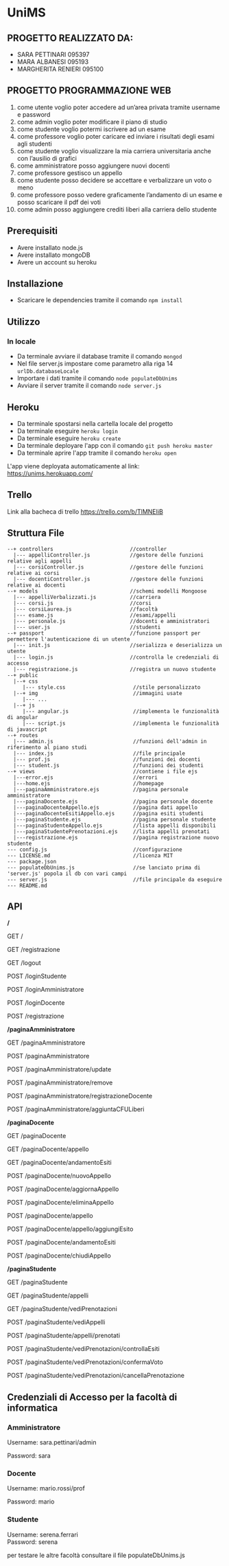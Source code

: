 # UniMS

## PROGETTO REALIZZATO DA:
* SARA PETTINARI        095397
* MARA ALBANESI         095193
* MARGHERITA RENIERI    095100

## PROGETTO PROGRAMMAZIONE WEB
1.  come utente voglio poter accedere ad un’area privata tramite username e password
2.  come admin voglio poter modificare il piano di studio
3.  come studente voglio potermi iscrivere ad un esame
4.  come professore voglio poter caricare ed inviare i risultati degli esami agli studenti
5.  come studente voglio visualizzare la mia carriera universitaria anche con l’ausilio di grafici
6.  come amministratore posso aggiungere nuovi docenti
7.  come professore gestisco un appello
8.  come studente posso decidere se accettare e verbalizzare un voto o meno
9.  come professore posso vedere graficamente l’andamento di un esame e posso scaricare il pdf dei voti
10. come admin posso aggiungere crediti liberi alla carriera dello studente
 
## Prerequisiti
* Avere installato node.js
* Avere installato mongoDB
* Avere un account su heroku

## Installazione
* Scaricare le dependencies tramite il comando `npm install`

## Utilizzo
### In locale
* Da terminale avviare il database tramite il comando `mongod`
* Nel file server.js impostare come parametro alla riga 14  ```urlDb.databaseLocale```
* Importare i dati tramite il comando `node populateDbUnims`
* Avviare il server tramite il comando `node server.js`

## Heroku 
* Da terminale spostarsi nella cartella locale del progetto
* Da terminale eseguire ```heroku login```
* Da terminale eseguire ```heroku create```
* Da terminale deployare l'app con il comando ```git push heroku master```
* Da terminale aprire l'app tramite il comando ```heroku open```

L'app viene deployata automaticamente al link:  https://unims.herokuapp.com/

## Trello
Link alla bacheca di trello https://trello.com/b/TlMNEIiB

## Struttura File
```
--+ controllers                         //controller
  |--- appelliController.js             //gestore delle funzioni relative agli appelli
  |--- corsiController.js               //gestore delle funzioni relative ai corsi
  |--- docentiController.js             //gestore delle funzioni relative ai docenti
--+ models                              //schemi modelli Mongoose
  |--- appelliVerbalizzati.js           //carriera
  |--- corsi.js                         //corsi
  |--- corsiLaurea.js                   //facoltà
  |--- esame.js                         //esami/appelli
  |--- personale.js                     //docenti e amministratori
  |--- user.js                          //studenti
--+ passport                            //funzione passport per permettere l'autenticazione di un utente
  |--- init.js                          //serializza e deserializza un utente
  |--- login.js                         //controlla le credenziali di accesso
  |--- registrazione.js                 //registra un nuovo studente 
--+ public
  |--+ css
     |--- style.css                      //stile personalizzato
  |--+ img                               //immagini usate 
     |--- ...
  |--+ js
     |--- angular.js                     //implementa le funzionalità di angular
     |--- script.js                      //implementa le funzionalità di javascript 
--+ routes
  |--- admin.js                          //funzioni dell'admin in riferimento al piano studi
  |--- index.js                          //file principale
  |--- prof.js                           //funzioni dei docenti
  |--- student.js                        //funzioni dei studenti
--+ views                                //contiene i file ejs
  |---error.ejs                          //errori
  |---home.ejs                           //homepage
  |---paginaAmministratore.ejs           //pagina personale amministratore
  |---paginaDocente.ejs                  //pagina personale docente
  |---paginaDocenteAppello.ejs           //pagina dati appello
  |---paginaDocenteEsitiAppello.ejs      //pagina esiti studenti
  |---paginaStudente.ejs                 //pagina personale studente
  |---paginaStudenteAppello.ejs          //lista appelli disponibili
  |---paginaStudentePrenotazioni.ejs     //lista appelli prenotati
  |---registrazione.ejs                  //pagina registrazione nuovo studente
--- config.js                            //configurazione
--- LICENSE.md                           //licenza MIT   
--- package.json                         
--- populateDbUnims.js                   //se lanciato prima di 'server.js' popola il db con vari campi
--- server.js                            //file principale da eseguire
--- README.md
```
   
## API

**/**

GET / 

GET /registrazione

GET /logout

POST /loginStudente

POST /loginAmministratore

POST /loginDocente

POST /registrazione


**/paginaAmministratore**

GET /paginaAmministratore

POST /paginaAmministratore

POST /paginaAmministratore/update

POST /paginaAmministratore/remove

POST /paginaAmministratore/registrazioneDocente

POST /paginaAmministratore/aggiuntaCFULiberi


**/paginaDocente**

GET /paginaDocente

GET /paginaDocente/appello

GET /paginaDocente/andamentoEsiti

POST /paginaDocente/nuovoAppello

POST /paginaDocente/aggiornaAppello

POST /paginaDocente/eliminaAppello

POST /paginaDocente/appello

POST /paginaDocente/appello/aggiungiEsito

POST /paginaDocente/andamentoEsiti

POST /paginaDocente/chiudiAppello


**/paginaStudente**

GET /paginaStudente

GET /paginaStudente/appelli

GET /paginaStudente/vediPrenotazioni

POST /paginaStudente/vediAppelli

POST /paginaStudente/appelli/prenotati

POST /paginaStudente/vediPrenotazioni/controllaEsiti

POST /paginaStudente/vediPrenotazioni/confermaVoto

POST /paginaStudente/vediPrenotazioni/cancellaPrenotazione

## Credenziali di Accesso per la facoltà di informatica
### Amministratore

Username: sara.pettinari/admin

Password: sara

### Docente

Username: mario.rossi/prof

Password: mario

### Studente

Username: serena.ferrari    
Password: serena

per testare le altre facoltà consultare il file populateDbUnims.js